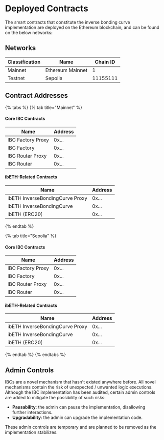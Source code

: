 # Deployed Contracts

The smart contracts that constitute the inverse bonding curve implementation are deployed on the Ethereum blockchain, and can be found on the below networks:&#x20;



## Networks

| Classification | Name             | Chain ID |
| -------------- | ---------------- | -------- |
| Mainnet        | Ethereum Mainnet | 1        |
| Testnet        | Sepolia          | 11155111 |



## Contract Addresses

{% tabs %}
{% tab title="Mainnet" %}
#### Core IBC Contracts

| Name              | Address |
| ----------------- | ------- |
| IBC Factory Proxy | 0x...   |
| IBC Factory       | 0x...   |
| IBC Router Proxy  | 0x...   |
| IBC Router        | 0x...   |

#### ibETH-Related Contracts

| Name                            | Address |
| ------------------------------- | ------- |
| ibETH InverseBondingCurve Proxy | 0x...   |
| ibETH InverseBondingCurve       | 0x...   |
| ibETH (ERC20)                   | 0x...   |
{% endtab %}

{% tab title="Sepolia" %}
#### Core IBC Contracts

| Name              | Address |
| ----------------- | ------- |
| IBC Factory Proxy | 0x...   |
| IBC Factory       | 0x...   |
| IBC Router Proxy  | 0x...   |
| IBC Router        | 0x...   |

#### ibETH-Related Contracts

| Name                            | Address |
| ------------------------------- | ------- |
| ibETH InverseBondingCurve Proxy | 0x...   |
| ibETH InverseBondingCurve       | 0x...   |
| ibETH (ERC20)                   | 0x...   |
{% endtab %}
{% endtabs %}



## Admin Controls

IBCs are a novel mechanism that hasn't existed anywhere before. All novel mechanisms contain the risk of unexpected / unwanted logic executions. Although the IBC implementation has been audited, certain admin controls are added to mitigate the possibility of such risks:&#x20;

* **Pausability**: the admin can pause the implementation, disallowing further interactions.&#x20;
* **Upgradability**: the admin can upgrade the implementation code.&#x20;

These admin controls are temporary and are planned to be removed as the implementation stabilizes.&#x20;
